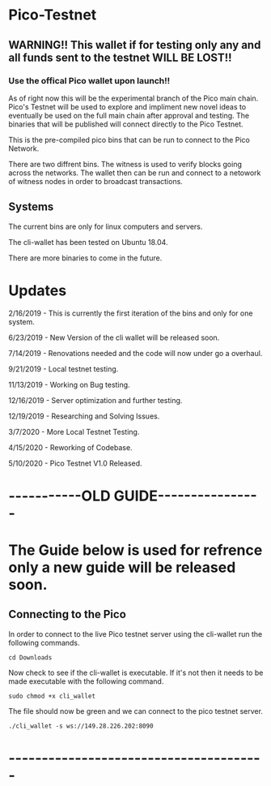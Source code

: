 # Pico-Testnet
## WARNING!! This wallet if for testing only any and all funds sent to the testnet WILL BE LOST!!
### Use the offical Pico wallet upon launch!!

As of right now this will be the experimental branch of the Pico main chain. Pico's Testnet will be used to explore and impliment new novel ideas to eventually be used on the full main chain after approval and testing. The binaries that will be published will connect directly to the Pico Testnet. 

This is the pre-compiled pico bins that can be run to connect to the Pico Network.

There are two diffrent bins. The witness is used to verify blocks going across the networks. The wallet then can be run and connect to a netowork of witness nodes in order to broadcast transactions. 

## Systems

The current bins are only for linux computers and servers.

The cli-wallet has been tested on Ubuntu 18.04.

There are more binaries to come in the future. 

# Updates

2/16/2019 - This is currently the first iteration of the bins and only for one system.

6/23/2019 - New Version of the cli wallet will be released soon.

7/14/2019 - Renovations needed and the code will now under go a overhaul.

9/21/2019 - Local testnet testing.

11/13/2019 - Working on Bug testing.

12/16/2019 - Server optimization and further testing.

12/19/2019 - Researching and Solving Issues.

3/7/2020 - More Local Testnet Testing.

4/15/2020 - Reworking of Codebase.

5/10/2020 - Pico Testnet V1.0 Released.


# -----------OLD GUIDE----------------
# The Guide below is used for refrence only a new guide will be released soon.

## Connecting to the Pico 

In order to connect to the live Pico testnet server using the cli-wallet run the following commands.

```
cd Downloads

```

Now check to see if the cli-wallet is executable. If it's not then it needs to be made executable with the following command.

```
sudo chmod +x cli_wallet

```

The file should now be green and we can connect to the pico testnet server.


```
./cli_wallet -s ws://149.28.226.202:8090

```

# ---------------------------------------
